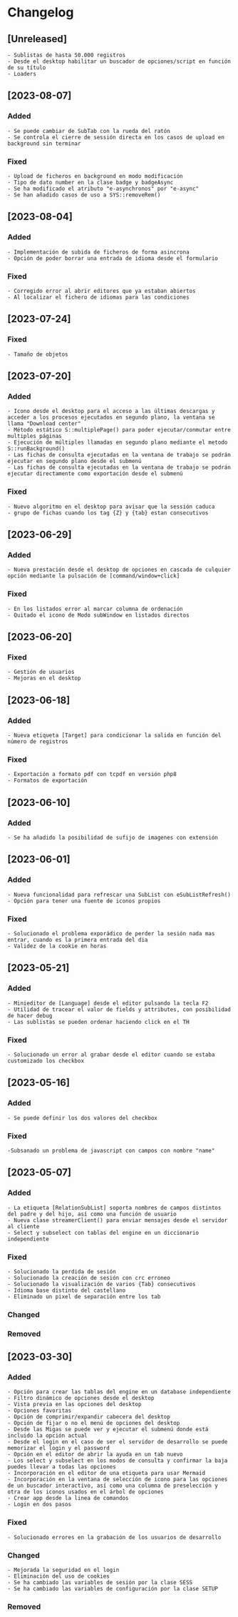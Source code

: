# Changelog

## [Unreleased]

    - Sublistas de hasta 50.000 registros
    - Desde el desktop habilitar un buscador de opciones/script en función de su título
    - Loaders


## [2023-08-07]

### Added

    - Se puede cambiar de SubTab con la rueda del ratón
    - Se controla el cierre de sessión directa en los casos de upload en background sin terminar

### Fixed

    - Upload de ficheros en background en modo modificación
    - Tipo de dato number en la clase badge y badgeAsync
    - Se ha modificado el atributo "e-asynchronos" por "e-async"
    - Se han añadido casos de uso a SYS::removeRem()


## [2023-08-04]

### Added

    - Implementación de subida de ficheros de forma asincrona
    - Opción de poder borrar una entrada de idioma desde el formulario

### Fixed

    - Corregido error al abrir editores que ya estaban abiertos
    - Al localizar el fichero de idiomas para las condiciones


## [2023-07-24]

### Fixed

    - Tamaño de objetos


## [2023-07-20]

### Added

    - Icono desde el desktop para el acceso a las últimas descargas y acceder a los procesos ejecutados en segundo plano, la ventana se llama "Download center"
    - Método estático S::multiplePage() para poder ejecutar/conmutar entre multiples páginas
    - Ejecución de múltiples llamadas en segundo plano mediante el metodo S::runBackground()
    - Las fichas de consulta ejecutadas en la ventana de trabajo se podrán ejecutar en segundo plano desde el submenú 
    - Las fichas de consulta ejecutadas en la ventana de trabajo se podrán ejecutar directamente como exportación desde el submenú 

### Fixed

    - Nuevo algoritmo en el desktop para avisar que la sessión caduca
    - grupo de fichas cuando los tag {Z} y {tab} estan consecutivos

## [2023-06-29]

### Added

    - Nueva prestación desde el desktop de opciones en cascada de culquier opción mediante la pulsación de [command/window+click]

### Fixed

    - En los listados error al marcar columna de ordenación
    - Quitado el icono de Modo subWindow en listados directos

## [2023-06-20]

### Fixed

    - Gestión de usuarios
    - Mejoras en el desktop

## [2023-06-18]

### Added

    - Nueva etiqueta [Target] para condicionar la salida en función del número de registros

### Fixed

    - Exportación a formato pdf con tcpdf en versión php8
    - Formatos de exportación

## [2023-06-10]

### Added

    - Se ha añadido la posibilidad de sufijo de imagenes con extensión

## [2023-06-01]

### Added

    - Nueva funcionalidad para refrescar una SubList con eSubListRefresh()
    - Opción para tener una fuente de iconos propios

### Fixed

    - Solucionado el problema exporádico de perder la sesión nada mas entrar, cuando es la primera entrada del dia
    - Validez de la cookie en horas

## [2023-05-21]

### Added

    - Minieditor de [Language] desde el editor pulsando la tecla F2
    - Utilidad de tracear el valor de fields y attributes, con posibilidad de hacer debug
    - Las sublistas se pueden ordenar haciendo click en el TH

### Fixed

    - Solucionado un error al grabar desde el editor cuando se estaba customizado los checkbox

## [2023-05-16]

### Added

    - Se puede definir los dos valores del checkbox

### Fixed

    -Subsanado un problema de javascript con campos con nombre "name"

## [2023-05-07]

### Added

    - La etiqueta [RelationSubList] soporta nombres de campos distintos del padre y del hijo, así como una función de usuario
    - Nueva clase streamerClient() para enviar mensajes desde el servidor al cliente
    - Select y subselect con tablas del engine en un diccionario independiente

### Fixed

    - Solucionado la perdida de sesión
    - Solucionado la creación de sesión con crc erroneo
    - Solucionado la visualización de varios {Tab} consecutivos
    - Idioma base distinto del castellano
    - Eliminado un pixel de separación entre los tab

### Changed
### Removed


## [2023-03-30]

### Added

    - Opción para crear las tablas del engine en un database independiente
    - Filtro dinámico de opciones desde el desktop
    - Vista previa en las opciones del desktop
    - Opciones favoritas
    - Opción de comprimir/expandir cabecera del desktop
    - Opción de fijar o no el menú de opciones del desktop
    - Desde las Migas se puede ver y ejecutar el submenú donde está incluido la opción actual
    - Desde el login en el caso de ser el servidor de desarrollo se puede memorizar el login y el password
    - Opción en el editor de abrir la ayuda en un tab nuevo
    - Los select y subselect en los modos de consulta y confirmar la baja puedes llevar a todas las opciones
    - Incorporación en el editor de una etiqueta para usar Mermaid
    - Incorporación en la ventana de selección de icono para las opciones de un buscador interactivo, así como una columna de preselección y otra de los iconos usados en el árbol de opciones
    - Crear app desde la linea de comandos
    - Login en dos pasos

### Fixed

    - Solucionado errores en la grabación de los usuarios de desarrollo
    
### Changed

    - Mejorada la seguridad en el login
    - Eliminación del uso de cookies
    - Se ha cambiado las variables de sesión por la clase SESS
    - Se ha cambiado las variables de configuración por la clase SETUP

### Removed
